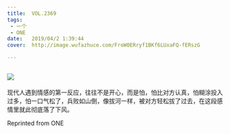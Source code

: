 ```yaml
---
title:	VOL.2369
tags:
 - 一个
 - ONE
date:	2019/04/2 1:39:44
cover:	http://image.wufazhuce.com/FroW0ERryf1BKf6LUxaFQ-fERszG

---
```

![](http://image.wufazhuce.com/FroW0ERryf1BKf6LUxaFQ-fERszG)
---

现代人遇到情感的第一反应，往往不是开心，而是怕，怕比对方认真，怕糊涂投入过多，怕一口气松了，兵败如山倒，像拔河一样，被对方轻松拔了过去，在这段感情里就此彻底落了下风。
 
Reprinted from ONE
